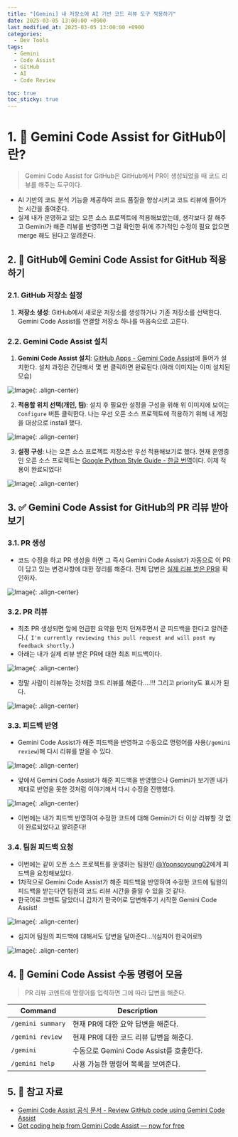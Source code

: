 ```yaml
---
title: "[Gemini] 내 저장소에 AI 기반 코드 리뷰 도구 적용하기"
date: 2025-03-05 13:00:00 +0900
last_modified_at: 2025-03-05 13:00:00 +0900
categories:
  - Dev Tools
tags:
  - Gemini
  - Code Assist
  - GitHub
  - AI
  - Code Review

toc: true
toc_sticky: true
---
```


# 1. 🌟 Gemini Code Assist for GitHub이란?

> Gemini Code Assist for GitHub은 GitHub에서 PR이 생성되었을 때 코드 리뷰를 해주는 도구이다.

- AI 기반의 코드 분석 기능을 제공하여 코드 품질을 향상시키고 코드 리뷰에 들어가는 시간을 줄여준다.
- 실제 내가 운영하고 있는 오픈 소스 프로젝트에 적용해보았는데, 생각보다 잘 해주고 Gemini가 해준 리뷰를 반영하면 그걸 확인한 뒤에 추가적인 수정이 필요 없으면 merge 해도 된다고 알려준다.

## 2. 🚀 GitHub에 Gemini Code Assist for GitHub 적용하기

### 2.1. GitHub 저장소 설정

1. **저장소 생성**: GitHub에서 새로운 저장소를 생성하거나 기존 저장소를 선택한다. Gemini Code Assist를 연결할 저장소 하나를 마음속으로 고른다.

### 2.2. Gemini Code Assist 설치

1. **Gemini Code Assist 설치**: [GitHub Apps - Gemini Code Assist](https://github.com/apps/gemini-code-assist)에 들어가 설치한다. 설치 과정은 간단해서 몇 번 클릭하면 완료된다.(아래 이미지는 이미 설치된 모습)

![Image](https://github.com/user-attachments/assets/dda9d1d2-e023-4d1b-aa2f-c91012f64ba6){: .align-center}

2. **적용할 위치 선택(개인, 팀)**: 설치 후 필요한 설정을 구성을 위해 위 이미지에 보이는 `Configure` 버튼 클릭한다. 나는 우선 오픈 소스 프로젝트에 적용하기 위해 내 계정을 대상으로 install 했다.

![Image](https://github.com/user-attachments/assets/7352d1d8-54bb-4121-a63a-cfb8744c0f88){: .align-center}

3. **설정 구성**: 나는 오픈 소스 프로젝트 저장소만 우선 적용해보기로 했다. 현재 운영중인 오픈 소스 프로젝트는 [Google Python Style Guide - 한글 번역](https://github.com/GideokKim/google-python-style-guide-kr)이다. 이제 적용이 완료되었다!

![Image](https://github.com/user-attachments/assets/14fb9d0a-24b4-46fa-aa1c-0a5d507cf439){: .align-center}

## 3. ✅ Gemini Code Assist for GitHub의 PR 리뷰 받아보기

### 3.1. PR 생성

- 코드 수정을 하고 PR 생성을 하면 그 즉시 Gemini Code Assist가 자동으로 이 PR이 담고 있는 변경사항에 대한 정리를 해준다. 전체 답변은 [실제 리뷰 받은 PR](https://github.com/GideokKim/google-python-style-guide-kr/pull/116)을 확인하자.

![Image](https://github.com/user-attachments/assets/90c3a53b-dad5-4d19-8085-80dec58c60b2){: .align-center}

### 3.2. PR 리뷰

- 최초 PR 생성되면 앞에 언급한 요약을 먼저 던져주면서 곧 피드백을 한다고 알려준다.(` I'm currently reviewing this pull request and will post my feedback shortly.`)
- 아래는 내가 실제 리뷰 받은 PR에 대한 최초 피드백이다.

![Image](https://github.com/user-attachments/assets/ae32def1-ece4-477b-93c6-d2fb7db5932c){: .align-center}

- 정말 사람이 리뷰하는 것처럼 코드 리뷰를 해준다....!!! 그리고 priority도 표시가 된다.

![Image](https://github.com/user-attachments/assets/de58f498-303a-487c-b9f1-d80a2a8bc57c){: .align-center}

### 3.3. 피드백 반영

- Gemini Code Assist가 해준 피드백을 반영하고 수동으로 명령어를 사용(`/gemini review`)해 다시 리뷰를 받을 수 있다.

![Image](https://github.com/user-attachments/assets/706ed50b-4e48-4a61-b505-f55d8db4d9f5){: .align-center}

- 앞에서 Gemini Code Assist가 해준 피드백을 반영했으나 Gemini가 보기엔 내가 제대로 반영을 못한 것처럼 이야기해서 다시 수정을 진행했다.

![Image](https://github.com/user-attachments/assets/ecf17cda-75bc-4013-aa2d-f178bf5e0c27){: .align-center}

- 이번에는 내가 피드백 반영하여 수정한 코드에 대해 Gemini가 더 이상 리뷰할 것 없이 완료되었다고 알려준다!

### 3.4. 팀원 피드백 요청

- 이번에는 같이 오픈 소스 프로젝트를 운영하는 팀원인 [@Yoonsoyoung02](https://github.com/Yoonsoyoung02)에게 피드백을 요청해보았다.
- 1차적으로 Gemini Code Assist가 해준 피드백을 반영하여 수정한 코드에 팀원의 피드백을 받는다면 팀원의 코드 리뷰 시간을 줄일 수 있을 것 같다.
- 한국어로 코멘트 달았더니 갑자기 한국어로 답변해주기 시작한 Gemini Code Assist!

![Image](https://github.com/user-attachments/assets/cb0046eb-93ed-4a01-99a0-8a76120c3f65){: .align-center}

- 심지어 팀원의 피드백에 대해서도 답변을 달아준다...!(심지어 한국어로!)

![Image](https://github.com/user-attachments/assets/bc020a28-20b0-4272-82a5-1f9bdf365363){: .align-center}

## 4. 📌 Gemini Code Assist 수동 명령어 모음

> PR 리뷰 코멘트에 명령어를 입력하면 그에 따라 답변을 해준다.

| Command              | Description                                         |
|----------------------|-----------------------------------------------------|
| `/gemini summary`    | 현재 PR에 대한 요약 답변을 해준다. |
| `/gemini review`     | 현재 PR에 대한 코드 리뷰 답변을 해준다. |
| `/gemini`            | 수동으로 Gemini Code Assist를 호출한다. |
| `/gemini help`       | 사용 가능한 명령어 목록을 보여준다. |

## 5. 🔗 참고 자료

- [Gemini Code Assist 공식 문서 - Review GitHub code using Gemini Code Assist](https://developers.google.com/gemini-code-assist/docs/review-github-code)
- [Get coding help from Gemini Code Assist — now for free](https://blog.google/technology/developers/gemini-code-assist-free/)